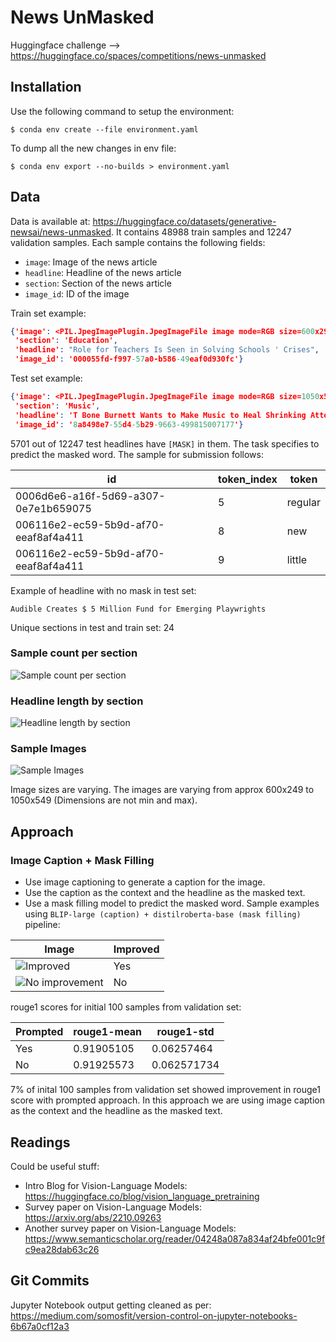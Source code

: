 # News UnMasked
Huggingface challenge --> https://huggingface.co/spaces/competitions/news-unmasked

## Installation

Use the following command to setup the environment:

`$ conda env create --file environment.yaml`

To dump all the new changes in env file:

`$ conda env export --no-builds > environment.yaml`

## Data

Data is available at: https://huggingface.co/datasets/generative-newsai/news-unmasked.
It contains 48988 train samples and 12247 validation samples.
Each sample contains the following fields:
- `image`: Image of the news article
- `headline`: Headline of the news article
- `section`: Section of the news article
- `image_id`: ID of the image

Train set example:
```json
{'image': <PIL.JpegImagePlugin.JpegImageFile image mode=RGB size=600x295>,
 'section': 'Education',
 'headline': "Role for Teachers Is Seen in Solving Schools ' Crises",
 'image_id': '000055fd-f997-57a0-b586-49eaf0d930fc'}
```

Test set example:
```json
{'image': <PIL.JpegImagePlugin.JpegImageFile image mode=RGB size=1050x549>,
 'section': 'Music',
 'headline': 'T Bone Burnett Wants to Make Music to Heal Shrinking Attention Spans',
 'image_id': '8a8498e7-55d4-5b29-9663-499815007177'}
```

5701 out of 12247 test headlines have `[MASK]` in them. The task specifies to predict the masked word.
The sample for submission follows:
<!-- table in markdown -->
| id | token_index | token |
| --- | --- | --- |
| 0006d6e6-a16f-5d69-a307-0e7e1b659075 | 5 | regular |
| 006116e2-ec59-5b9d-af70-eeaf8af4a411 | 8 | new |
| 006116e2-ec59-5b9d-af70-eeaf8af4a411 | 9 | little |

Example of headline with no mask in test set:

`Audible Creates $ 5 Million Fund for Emerging Playwrights`

Unique sections in test and train set: 24

### Sample count per section
<!-- Include image -->
![Sample count per section](./images/count_by_section.png)

### Headline length by section
![Headline length by section](./images/headline_length_by_section.png)

### Sample Images
![Sample Images](./images/sample_images.png)

Image sizes are varying. The images are varying from approx 600x249 to 1050x549 (Dimensions are not min and max).

## Approach

### Image Caption + Mask Filling
- Use image captioning to generate a caption for the image.
- Use the caption as the context and the headline as the masked text.
- Use a mask filling model to predict the masked word.
Sample examples using `BLIP-large (caption) + distilroberta-base (mask filling)` pipeline:

| Image | Improved |
| --- | --- |
| ![Improved](./images/example_caption_mask_fill_0.png) | Yes |
| ![No improvement](./images/example_caption_mask_fill_1.png) | No |

rouge1 scores for initial 100 samples from validation set:

| Prompted | rouge1-mean | rouge1-std |
| --- | --- | --- |
| Yes | 0.91905105 | 0.06257464 |
| No | 0.91925573 | 0.062571734 |

7% of inital 100 samples from validation set showed improvement in rouge1 score with prompted approach. In this approach we are using image caption as the context and the headline as the masked text.

## Readings
Could be useful stuff:
- Intro Blog for Vision-Language Models: https://huggingface.co/blog/vision_language_pretraining
- Survey paper on Vision-Language Models: https://arxiv.org/abs/2210.09263
- Another survey paper on Vision-Language Models: https://www.semanticscholar.org/reader/04248a087a834af24bfe001c9fc9ea28dab63c26

## Git Commits
Jupyter Notebook output getting cleaned as per: https://medium.com/somosfit/version-control-on-jupyter-notebooks-6b67a0cf12a3